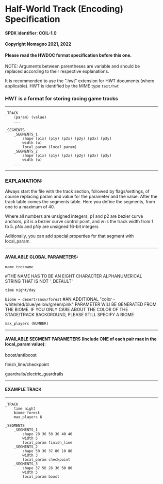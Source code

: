 # Half-World Track (Encoding) Specification

#### SPDX identifier: COIL-1.0
#### Copyright Nomagno 2021, 2022
#### Please read the HWDOC format specification before this one.
NOTE: Arguments between parentheses are variable and should be replaced according to their respective explanations.

It is recommended to use the ".hwt" extension for HWT documents (where applicable).
HWT is identified by the MIME type `text/hwt`

### HWT is a format for storing racing game tracks
***
```
_TRACK
	(param) (value)
	...

_SEGMENTS
	_SEGMENTS_1
		shape (p1x) (p1y) (p2x) (p2y) (p3x) (p3y)
		width (w)
		local_param (local_param)
	_SEGMENTS_2
		shape (p1x) (p1y) (p2x) (p2y) (p3x) (p3y)
		width (w)
	...
```
***

### EXPLANATION:

Always start the file with the track section, followed by flags/settings, of course replacing param and value for the parameter and the value.
After the track table comes the segments table. Here you define the segments, from one to a maximum of 40.

Where all numbers are unsigned integers, p1 and p2 are bezier curve anchors, p3 is a bezier curve control point, and w is the track width from 1 to 5.
pNx and pNy are unsigned 16-bit integers

Aditionally, you can add special properties for that segment with local_param.


***

#### AVAILABLE GLOBAL PARAMETERS:

`name trckname`

#THE NAME HAS TO BE AN EIGHT CHARACTER ALPHANUMERICAL STRING THAT IS NOT '_DEFAULT'

`time night/day`

`biome = desert/snow/forest`
#AN ADDITIONAL "color - white/red/blue/yellow/green/pink" PARAMETER WILl BE GENERATED FROM THE BIOME. IF YOU ONLY CARE ABOUT THE COLOR OF THE STAGE/TRACK BACKGROUND, PLEASE STILL SPECIFY A BIOME

`max_players (NUMBER)`


***

#### AVAILABLE SEGMENT PARAMETERS (Include ONE of each pair max in the local_param value):


boost/antiboost

finish_line/checkpoint

guardrails/electric_guardrails

***

#### EXAMPLE TRACK
***

```
_TRACK
	time night
	biome forest
	max_players 6

_SEGMENTS
	_SEGMENTS_1
		shape 28 36 50 30 40 40
		width 5
		local_param finish_line
	_SEGMENTS_2
		shape 50 30 37 80 10 80
		width 3
		local_param checkpoint
	_SEGMENTS_3
		shape 37 50 28 36 50 80
		width 5
		local_param boost
```
